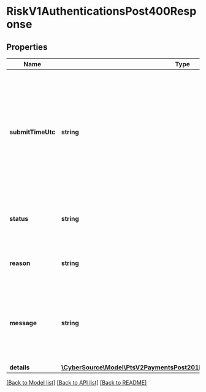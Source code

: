 # RiskV1AuthenticationsPost400Response

## Properties
Name | Type | Description | Notes
------------ | ------------- | ------------- | -------------
**submitTimeUtc** | **string** | Time of request in UTC. Format: &#x60;YYYY-MM-DDThh:mm:ssZ&#x60; Example &#x60;2016-08-11T22:47:57Z&#x60; equals August 11, 2016, at 22:47:57 (10:47:57 p.m.). The &#x60;T&#x60; separates the date and the time. The &#x60;Z&#x60; indicates UTC.  Returned by authorization service. | [optional] 
**status** | **string** | The status for payerAuthentication 201 enroll and validate calls. Value is: - &#x60;INVALID_REQUEST&#x60; | [optional] 
**reason** | **string** | The reason of the status.  Possible Values: - &#x60;MISSING_FIELD&#x60; - &#x60;INVALID_DATA&#x60; | [optional] 
**message** | **string** | The message describing the reason of the status. Value is: - Encountered a Payer Authentication problem. Payer could not be authenticated. | [optional] 
**details** | [**\CyberSource\Model\PtsV2PaymentsPost201ResponseErrorInformationDetails[]**](PtsV2PaymentsPost201ResponseErrorInformationDetails.md) |  | [optional] 

[[Back to Model list]](../README.md#documentation-for-models) [[Back to API list]](../README.md#documentation-for-api-endpoints) [[Back to README]](../README.md)


